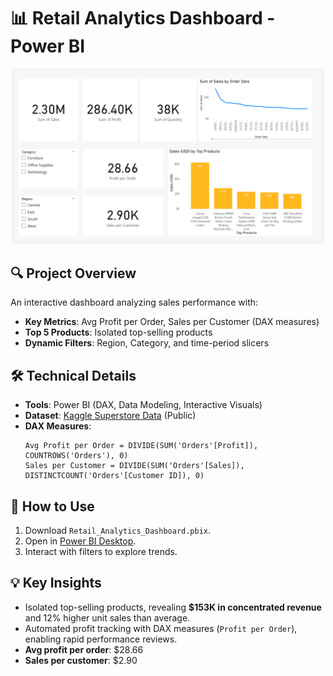 # 📊 Retail Analytics Dashboard - Power BI

![Dashboard Preview](Retail-Analytics-Dashboard-Image.png)

## 🔍 Project Overview
An interactive dashboard analyzing sales performance with:
- **Key Metrics**: Avg Profit per Order, Sales per Customer (DAX measures)
- **Top 5 Products**:  Isolated top-selling products
- **Dynamic Filters**: Region, Category, and time-period slicers

## 🛠️ Technical Details
- **Tools**: Power BI (DAX, Data Modeling, Interactive Visuals)
- **Dataset**: [Kaggle Superstore Data](https://www.kaggle.com/datasets/vivek468/superstore-dataset-final) (Public)
- **DAX Measures**:
  ```dax
  Avg Profit per Order = DIVIDE(SUM('Orders'[Profit]), COUNTROWS('Orders'), 0)
  Sales per Customer = DIVIDE(SUM('Orders'[Sales]), DISTINCTCOUNT('Orders'[Customer ID]), 0)
  ```

## 📂 How to Use
1. Download `Retail_Analytics_Dashboard.pbix`.
2. Open in [Power BI Desktop](https://powerbi.microsoft.com/en-us/desktop/).
3. Interact with filters to explore trends.

## 💡 Key Insights
- Isolated top-selling products, revealing **$153K in concentrated revenue** and 12% higher unit sales than average.
- Automated profit tracking with DAX measures (`Profit per Order`), enabling rapid performance reviews. 
- **Avg profit per order**: $28.66  
- **Sales per customer**: $2.90
